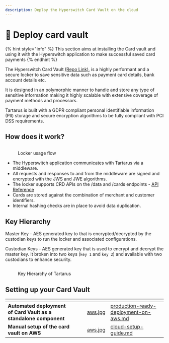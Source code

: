 ```yaml
---
description: Deploy the Hyperswitch Card Vault on the cloud
---
```


# 🔐 Deploy card vault

{% hint style="info" %}
This section aims at installing the Card vault and using it with the Hyperswitch application to make successful saved card payments
{% endhint %}

The Hyperswitch Card Vault [(Repo Link)](https://github.com/juspay/tartarus), is a highly performant and a secure locker to save sensitive data such as payment card details, bank account details etc.&#x20;

It is designed in an polymorphic manner to handle and store any type of sensitive information making it highly scalable with extensive coverage of payment methods and processors.

Tartarus is built with a GDPR compliant personal identifiable information (PII) storage and  secure encryption algorithms to be fully compliant with PCI DSS requirements.

## How does it work?

<figure><img src="../../../.gitbook/assets/general-block-diagram.png" alt=""><figcaption><p>Locker usage flow</p></figcaption></figure>

* The Hyperswitch application communicates with Tartarus via a middleware.&#x20;
* All requests and responses to and from the middleware are signed and encrypted with the JWS and JWE algorithms.&#x20;
* The locker supports CRD APIs on the /data and /cards endpoints - [API Reference](https://api-reference.hyperswitchpay.com/api-reference/cards/add-data-in-locker)
* Cards are stored against the combination of merchant and customer identifiers.&#x20;
* Internal hashing checks are in place to avoid data duplication.&#x20;

## Key Hierarchy

Master Key - AES generated key to that is encrypted/decrypted by the custodian keys to run the locker and associated configurations.

Custodian Keys - AES generated key that is used to encrypt and decrypt the master key. It broken into two keys (`key 1` and `key 2`) and available with two custodians to enhance security.

<figure><img src="../../../.gitbook/assets/locker-key-hierarchy.png" alt=""><figcaption><p>Key Hierarchy of Tartarus</p></figcaption></figure>

## Setting up your Card Vault

<table data-card-size="large" data-view="cards"><thead><tr><th></th><th></th><th></th><th data-hidden data-card-cover data-type="files"></th><th data-hidden data-card-target data-type="content-ref"></th></tr></thead><tbody><tr><td><strong>Automated deployment of Card Vault as a standalone component</strong></td><td></td><td></td><td><a href="../../../.gitbook/assets/aws.jpg">aws.jpg</a></td><td><a href="deploy-card-vault/production-ready-deployment-on-aws.md">production-ready-deployment-on-aws.md</a></td></tr><tr><td><strong>Manual setup of the card vault on AWS</strong></td><td></td><td></td><td><a href="../../../.gitbook/assets/aws.jpg">aws.jpg</a></td><td><a href="deploy-card-vault/cloud-setup-guide.md">cloud-setup-guide.md</a></td></tr></tbody></table>
